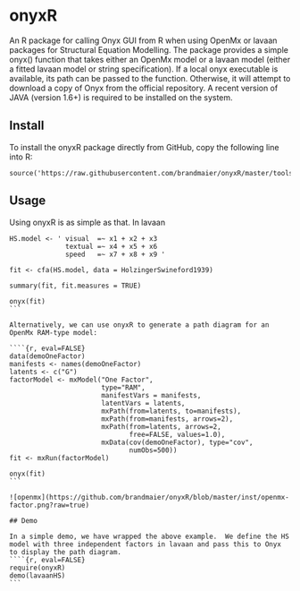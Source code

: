 # onyxR

An R package for calling Onyx GUI from R when using OpenMx or lavaan packages for Structural Equation Modelling.
The package provides a simple onyx() function that takes either an OpenMx model or a lavaan model (either a
fitted lavaan model or string specification). If a local onyx executable is available, its path can be passed to the function.
Otherwise, it will attempt to download a copy of Onyx from the official repository. A recent version of
JAVA (version 1.6+) is required to be installed on the system.

## Install

To install the onyxR package directly from GitHub, copy the following line into R:
```{r, eval=FALSE}
source('https://raw.githubusercontent.com/brandmaier/onyxR/master/tools/install.R')
```

## Usage

Using onyxR is as simple as that. In lavaan

````{r, eval=FALSE}
HS.model <- ' visual  =~ x1 + x2 + x3 
              textual =~ x4 + x5 + x6
              speed   =~ x7 + x8 + x9 '

fit <- cfa(HS.model, data = HolzingerSwineford1939)

summary(fit, fit.measures = TRUE)

onyx(fit)
```

Alternatively, we can use onyxR to generate a path diagram for an OpenMx RAM-type model:

````{r, eval=FALSE}
data(demoOneFactor)
manifests <- names(demoOneFactor)
latents <- c("G")
factorModel <- mxModel("One Factor",
                       type="RAM",
                       manifestVars = manifests,
                       latentVars = latents,
                       mxPath(from=latents, to=manifests),
                       mxPath(from=manifests, arrows=2),
                       mxPath(from=latents, arrows=2,
                              free=FALSE, values=1.0),
                       mxData(cov(demoOneFactor), type="cov",
                              numObs=500))
fit <- mxRun(factorModel)

onyx(fit)
```

![openmx](https://github.com/brandmaier/onyxR/blob/master/inst/openmx-factor.png?raw=true)

## Demo

In a simple demo, we have wrapped the above example.  We define the HS model with three independent factors in lavaan and pass this to Onyx to display the path diagram.
````{r, eval=FALSE}
require(onyxR)
demo(lavaanHS)
```


